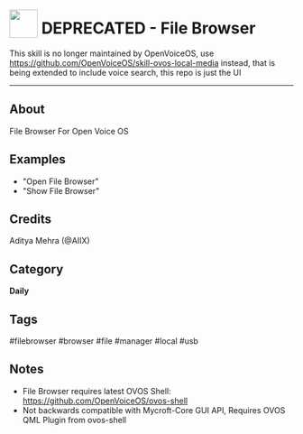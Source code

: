 # <img src='https://raw.githubusercontent.com/FortAwesome/Font-Awesome/6.x/svgs/solid/folder-open.svg' card_color='#55dffe' width='50' height='50' style='vertical-align:bottom'/> DEPRECATED - File Browser

This skill is no longer maintained by OpenVoiceOS, use https://github.com/OpenVoiceOS/skill-ovos-local-media instead, that is being extended to include voice search, this repo is just the UI

_________


## About
File Browser For Open Voice OS

## Examples
* "Open File Browser"
* "Show File Browser"

## Credits
Aditya Mehra (@AIIX)

## Category
**Daily**

## Tags
#filebrowser
#browser
#file
#manager
#local
#usb

## Notes
- File Browser requires latest OVOS Shell: https://github.com/OpenVoiceOS/ovos-shell
- Not backwards compatible with Mycroft-Core GUI API, Requires OVOS QML Plugin from ovos-shell
